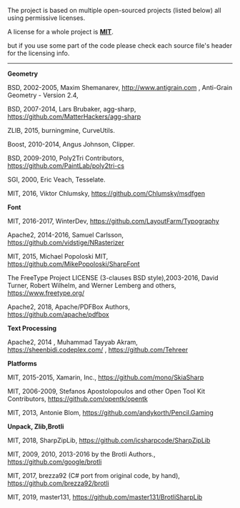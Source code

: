 
 
The project is based on multiple open-sourced projects (listed below) all using permissive licenses.

A license for a whole project is [**MIT**](https://opensource.org/licenses/MIT).

but if you use some part of the code
please check each source file's header for the licensing info.

 
---

**Geometry**

BSD, 2002-2005, Maxim Shemanarev, http://www.antigrain.com , Anti-Grain Geometry - Version 2.4,

BSD, 2007-2014, Lars Brubaker, agg-sharp, https://github.com/MatterHackers/agg-sharp

ZLIB, 2015, burningmine, CurveUtils.

Boost, 2010-2014, Angus Johnson, Clipper.

BSD, 2009-2010, Poly2Tri Contributors, https://github.com/PaintLab/poly2tri-cs

SGI, 2000, Eric Veach, Tesselate.

MIT, 2016, Viktor Chlumsky, https://github.com/Chlumsky/msdfgen

**Font**

MIT, 2016-2017, WinterDev, https://github.com/LayoutFarm/Typography

Apache2, 2014-2016, Samuel Carlsson, https://github.com/vidstige/NRasterizer

MIT, 2015, Michael Popoloski MIT, https://github.com/MikePopoloski/SharpFont

The FreeType Project LICENSE (3-clauses BSD style),2003-2016, David Turner, Robert Wilhelm, and Werner Lemberg and others, https://www.freetype.org/

Apache2, 2018, Apache/PDFBox Authors,  https://github.com/apache/pdfbox


**Text Processing**

Apache2, 2014 , Muhammad Tayyab Akram, https://sheenbidi.codeplex.com/ , https://github.com/Tehreer


**Platforms**

MIT, 2015-2015, Xamarin, Inc., https://github.com/mono/SkiaSharp

MIT, 2006-2009,  Stefanos Apostolopoulos and other Open Tool Kit Contributors, https://github.com/opentk/opentk

MIT, 2013, Antonie Blom, https://github.com/andykorth/Pencil.Gaming 


**Unpack, Zlib,Brotli**

MIT, 2018, SharpZipLib, https://github.com/icsharpcode/SharpZipLib 

MIT, 2009, 2010, 2013-2016 by the Brotli Authors., https://github.com/google/brotli

MIT, 2017, brezza92 (C# port from original code, by hand), https://github.com/brezza92/brotli

MIT, 2019, master131, https://github.com/master131/BrotliSharpLib

